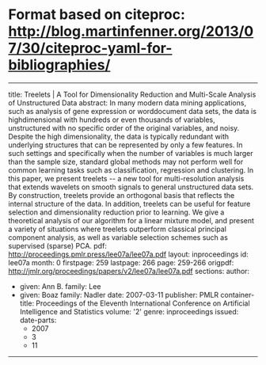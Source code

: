 # Format based on citeproc: http://blog.martinfenner.org/2013/07/30/citeproc-yaml-for-bibliographies/
---
title: Treelets | A Tool for Dimensionality Reduction and Multi-Scale Analysis of
  Unstructured Data
abstract: In many modern data mining applications, such as analysis of gene expression
  or worddocument data sets, the data is highdimensional with hundreds or even thousands
  of variables, unstructured with no specific order of the original variables, and
  noisy. Despite the high dimensionality, the data is typically redundant with underlying
  structures that can be represented by only a few features. In such settings and
  specifically when the number of variables is much larger than the sample size, standard
  global methods may not perform well for common learning tasks such as classification,
  regression and clustering. In this paper, we present treelets -- a new tool for
  multi-resolution analysis that extends wavelets on smooth signals to general unstructured
  data sets. By construction, treelets provide an orthogonal basis that reflects the
  internal structure of the data. In addition, treelets can be useful for feature
  selection and dimensionality reduction prior to learning. We give a theoretical
  analysis of our algorithm for a linear mixture model, and present a variety of situations
  where treelets outperform classical principal component analysis, as well as variable
  selection schemes such as supervised (sparse) PCA.
pdf: http://proceedings.pmlr.press/lee07a/lee07a.pdf
layout: inproceedings
id: lee07a
month: 0
firstpage: 259
lastpage: 266
page: 259-266
origpdf: http://jmlr.org/proceedings/papers/v2/lee07a/lee07a.pdf
sections: 
author:
- given: Ann B.
  family: Lee
- given: Boaz
  family: Nadler
date: 2007-03-11
publisher: PMLR
container-title: Proceedings of the Eleventh International Conference on Artificial
  Intelligence and Statistics
volume: '2'
genre: inproceedings
issued:
  date-parts:
  - 2007
  - 3
  - 11
---
